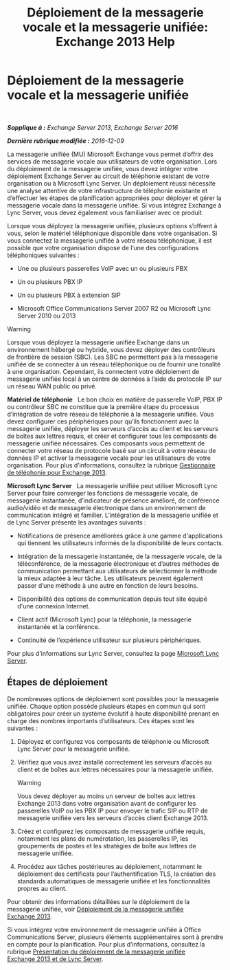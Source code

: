 ﻿---
title: 'Déploiement de la messagerie vocale et la messagerie unifiée: Exchange 2013 Help'
TOCTitle: Déploiement de la messagerie vocale et la messagerie unifiée
ms:assetid: 3df61b62-a1e4-41fb-969c-319189ae4e42
ms:mtpsurl: https://technet.microsoft.com/fr-fr/library/JJ673519(v=EXCHG.150)
ms:contentKeyID: 50477980
ms.date: 04/24/2018
mtps_version: v=EXCHG.150
ms.translationtype: HT
---

# Déploiement de la messagerie vocale et la messagerie unifiée

 

_**Sapplique à :** Exchange Server 2013, Exchange Server 2016_

_**Dernière rubrique modifiée :** 2016-12-09_

La messagerie unifiée (MU) Microsoft Exchange vous permet d’offrir des services de messagerie vocale aux utilisateurs de votre organisation. Lors du déploiement de la messagerie unifiée, vous devez intégrer votre déploiement Exchange Server au circuit de téléphonie existant de votre organisation ou à Microsoft Lync Server. Un déploiement réussi nécessite une analyse attentive de votre infrastructure de téléphonie existante et d’effectuer les étapes de planification appropriées pour déployer et gérer la messagerie vocale dans la messagerie unifiée. Si vous intégrez Exchange à Lync Server, vous devez également vous familiariser avec ce produit.

Lorsque vous déployez la messagerie unifiée, plusieurs options s’offrent à vous, selon le matériel téléphonique disponible dans votre organisation. Si vous connectez la messagerie unifiée à votre réseau téléphonique, il est possible que votre organisation dispose de l’une des configurations téléphoniques suivantes :

  - Une ou plusieurs passerelles VoIP avec un ou plusieurs PBX

  - Un ou plusieurs PBX IP

  - Un ou plusieurs PBX à extension SIP

  - Microsoft Office Communications Server 2007 R2 ou Microsoft Lync Server 2010 ou 2013

> [!WARNING]
> Lorsque vous déployez la messagerie unifiée Exchange dans un environnement hébergé ou hybride, vous devez déployer des contrôleurs de frontière de session (SBC). Les SBC ne permettent pas à la messagerie unifiée de se connecter à un réseau téléphonique ou de fournir une tonalité à une organisation. Cependant, ils connectent votre déploiement de messagerie unifiée local à un centre de données à l’aide du protocole IP sur un réseau WAN public ou privé.


**Matériel de téléphonie**   Le bon choix en matière de passerelle VoIP, PBX IP ou contrôleur SBC ne constitue que la première étape du processus d’intégration de votre réseau de téléphonie à la messagerie unifiée. Vous devez configurer ces périphériques pour qu’ils fonctionnent avec la messagerie unifiée, déployer les serveurs d’accès au client et les serveurs de boîtes aux lettres requis, et créer et configurer tous les composants de messagerie unifiée nécessaires. Ces composants vous permettent de connecter votre réseau de protocole basé sur un circuit à votre réseau de données IP et activer la messagerie vocale pour les utilisateurs de votre organisation. Pour plus d’informations, consultez la rubrique [Gestionnaire de téléphonie pour Exchange 2013](telephony-advisor-for-exchange-2013-exchange-2013-help.md).

**Microsoft Lync Server**   La messagerie unifiée peut utiliser Microsoft Lync Server pour faire converger les fonctions de messagerie vocale, de messagerie instantanée, d’indicateur de présence amélioré, de conférence audio/vidéo et de messagerie électronique dans un environnement de communication intégré et familier. L’intégration de la messagerie unifiée et de Lync Server présente les avantages suivants :

  - Notifications de présence améliorées grâce à une gamme d'applications qui tiennent les utilisateurs informés de la disponibilité de leurs contacts.

  - Intégration de la messagerie instantanée, de la messagerie vocale, de la téléconférence, de la messagerie électronique et d’autres méthodes de communication permettant aux utilisateurs de sélectionner la méthode la mieux adaptée à leur tâche. Les utilisateurs peuvent également passer d’une méthode à une autre en fonction de leurs besoins.

  - Disponibilité des options de communication depuis tout site équipé d'une connexion Internet.

  - Client actif (Microsoft Lync) pour la téléphonie, la messagerie instantanée et la conférence.

  - Continuité de l’expérience utilisateur sur plusieurs périphériques.

Pour plus d’informations sur Lync Server, consultez la page [Microsoft Lync Server](https://go.microsoft.com/fwlink/p/?linkid=265752).

## Étapes de déploiement

De nombreuses options de déploiement sont possibles pour la messagerie unifiée. Chaque option possède plusieurs étapes en commun qui sont obligatoires pour créer un système évolutif à haute disponibilité prenant en charge des nombres importants d’utilisateurs. Ces étapes sont les suivantes :

1.  Déployez et configurez vos composants de téléphonie ou Microsoft Lync Server pour la messagerie unifiée.

2.  Vérifiez que vous avez installé correctement les serveurs d’accès au client et de boîtes aux lettres nécessaires pour la messagerie unifiée.
    
    > [!WARNING]
    > Vous devez déployer au moins un serveur de boîtes aux lettres Exchange 2013 dans votre organisation avant de configurer les passerelles VoIP ou les PBX IP pour envoyer le trafic SIP ou RTP de messagerie unifiée vers les serveurs d’accès client Exchange 2013.


3.  Créez et configurez les composants de messagerie unifiée requis, notamment les plans de numérotation, les passerelles IP, les groupements de postes et les stratégies de boîte aux lettres de messagerie unifiée.

4.  Procédez aux tâches postérieures au déploiement, notamment le déploiement des certificats pour l’authentification TLS, la création des standards automatiques de messagerie unifiée et les fonctionnalités propres au client.

Pour obtenir des informations détaillées sur le déploiement de la messagerie unifiée, voir [Déploiement de la messagerie unifiée Exchange 2013](deploy-exchange-2013-um-exchange-2013-help.md).

Si vous intégrez votre environnement de messagerie unifiée à Office Communications Server, plusieurs éléments supplémentaires sont à prendre en compte pour la planification. Pour plus d’informations, consultez la rubrique [Présentation du déploiement de la messagerie unifiée Exchange 2013 et de Lync Server](deploying-exchange-2013-um-and-lync-server-overview-exchange-2013-help.md).


